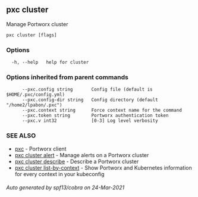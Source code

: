 ## pxc cluster

Manage Portworx cluster

```
pxc cluster [flags]
```

### Options

```
  -h, --help   help for cluster
```

### Options inherited from parent commands

```
      --pxc.config string       Config file (default is $HOME/.pxc/config.yml)
      --pxc.config-dir string   Config directory (default "/home2/lpabon/.pxc")
      --pxc.context string      Force context name for the command
      --pxc.token string        Portworx authentication token
      --pxc.v int32             [0-3] Log level verbosity
```

### SEE ALSO

* [pxc](pxc.md)	 - Portworx client
* [pxc cluster alert](pxc_cluster_alert.md)	 - Manage alerts on a Portworx cluster
* [pxc cluster describe](pxc_cluster_describe.md)	 - Describe a Portworx cluster
* [pxc cluster list-by-context](pxc_cluster_list-by-context.md)	 - Show Portworx and Kubernetes information for every context in your kubeconfig

###### Auto generated by spf13/cobra on 24-Mar-2021
